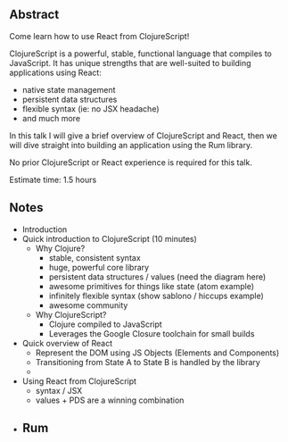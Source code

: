 ## Abstract

Come learn how to use React from ClojureScript!

ClojureScript is a powerful, stable, functional language that compiles to
JavaScript. It has unique strengths that are well-suited to building
applications using React:

- native state management
- persistent data structures
- flexible syntax (ie: no JSX headache)
- and much more

In this talk I will give a brief overview of ClojureScript and React, then we
will dive straight into building an application using the Rum library.

No prior ClojureScript or React experience is required for this talk.

Estimate time: 1.5 hours

## Notes

- Introduction
- Quick introduction to ClojureScript (10 minutes)
  - Why Clojure?
    - stable, consistent syntax
    - huge, powerful core library
    - persistent data structures / values (need the diagram here)
    - awesome primitives for things like state (atom example)
    - infinitely flexible syntax (show sablono / hiccups example)
    - awesome community
  - Why ClojureScript?
    - Clojure compiled to JavaScript
    - Leverages the Google Closure toolchain for small builds
- Quick overview of React
  - Represent the DOM using JS Objects (Elements and Components)
  - Transitioning from State A to State B is handled by the library
  -
- Using React from ClojureScript
  - syntax / JSX
  - values + PDS are a winning combination
- Rum
  -
